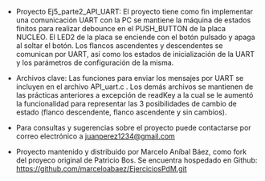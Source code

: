 - Proyecto Ej5_parte2_API_UART: El proyecto tiene como fin implementar una comunicación UART con la PC
se mantiene la máquina de estados finitos para realizar debounce en el PUSH_BUTTON de la placa NUCLEO.
El LED2 de la placa se enciende con el botón pulsado y apaga al soltar el botón. Los flancos ascendentes
y descendentes se comunican por UART, así como los estados de inicialización de la UART y los
parámetros de configuración de la misma.


- Archivos clave: Las funciones para enviar los mensajes por UART se incluyen en el archivo
API_uart.c . Los demás archivos se mantienen de las prácticas anteriores a excepción de readKey
a la cual se le aumentó la funcionalidad para representar las 3 posibilidades de cambio de estado
(flanco descendente, flanco ascendente y sin cambios).

- Para consultas y sugerencias sobre el proyecto puede contactarse por correo electrónico a
juanperez1234@gmail.com

- Proyecto mantenido y distribuido por Marcelo Aníbal Báez, como fork del proyeco original de 
Patricio Bos. Se encuentra hospedado en Github: https://github.com/marceloabaez/EjerciciosPdM.git
